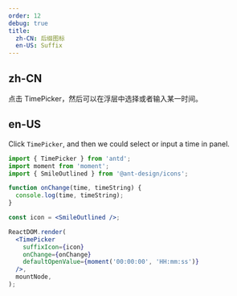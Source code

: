 ```yaml
---
order: 12
debug: true
title:
  zh-CN: 后缀图标
  en-US: Suffix
---
```


## zh-CN

点击 TimePicker，然后可以在浮层中选择或者输入某一时间。

## en-US

Click `TimePicker`, and then we could select or input a time in panel.

```jsx
import { TimePicker } from 'antd';
import moment from 'moment';
import { SmileOutlined } from '@ant-design/icons';

function onChange(time, timeString) {
  console.log(time, timeString);
}

const icon = <SmileOutlined />;

ReactDOM.render(
  <TimePicker
    suffixIcon={icon}
    onChange={onChange}
    defaultOpenValue={moment('00:00:00', 'HH:mm:ss')}
  />,
  mountNode,
);
```
